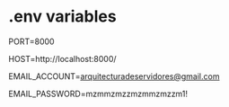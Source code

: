 # .env variables

PORT=8000

HOST=http://localhost:8000/

EMAIL_ACCOUNT=arquitecturadeservidores@gmail.com

EMAIL_PASSWORD=mzmmzmzzmzmmzmzzm1!